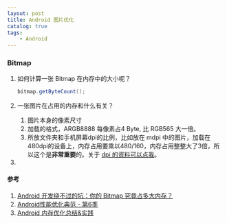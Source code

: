 ```yaml
---
layout: post
title: Android 图片优化
catalog: true
tags:
    - Android
---
```


### Bitmap 

1. 如何计算一张 Bitmap 在内存中的大小呢？

   ```java
   bitmap.getByteCount();
   ```

2. 一张图片在占用的内存和什么有关？

   1. 图片本身的像素尺寸
   2. 加载的格式，ARGB8888 每像素占4 Byte, 比 RGB565 大一倍。
   3. 所放文件夹和手机屏幕dpi的比例，比如放在 mdpi 中的图片，加载在480dpi的设备上，内存占用要乘以480/160，内存占用整整大了3倍，所以这个是**非常重要**的。关于 [dpi 的资料可以点我](https://hurshi.github.io/2018/01/01/android_screen_adapt/)。

3. 











#### 参考

1. [Android 开发绕不过的坑：你的 Bitmap 究竟占多大内存？](https://mp.weixin.qq.com/s?__biz=MzA3NTYzODYzMg==&mid=403263974&idx=1&sn=b0315addbc47f3c38e65d9c633a12cd6&scene=0&key=41ecb04b05111003d79189315d2ebdda9a5dc312d579a616c9358c3994f94eaf700ba910fb56c37d348fbe317cbce872&ascene=0&uin=NTMyODkxMDE1&devicetype=iMac+MacBookPro12%2C1+OSX+OSX+10.11.2+build(15C50)&version=11020201&pass_ticket=uq%2BZUPewIgxSiSrWWGqLMnd8%2Fy8eclx6vr92bs5s8Q9YVusWCl2cgRirA7iVDRu%2B)
2. [Android性能优化典范 - 第6季](https://mp.weixin.qq.com/s?__biz=MzA3NTYzODYzMg==&mid=2653578016&idx=1&sn=d997d1142bac09e3764c075392468ae5&chksm=84b3b127b3c4383197c7d1cf15ecec44d66a1119b033ae383f9e2126bb1be0abc93416622dc0&scene=21#wechat_redirect)
3. [Android 内存优化总结&实践](https://mp.weixin.qq.com/s/2MsEAR9pQfMr1Sfs7cPdWQ)
